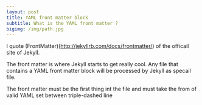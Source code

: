 ```yaml
---
layout: post
title: YAML front matter block
subtitle: What is the YAML front matter ?
bigimg: /img/path.jpg
---
```


I quote (FrontMatter)(http://jekyllrb.com/docs/frontmatter/) of the officail site of Jekyll.

The front matter is where Jekyll starts to get really cool. Any file that contains a YAML front matter block will be processed by Jekyll as specail file.

The front matter must be the first thing int the file and must take the from of valid YAML set between triple-dashed line
